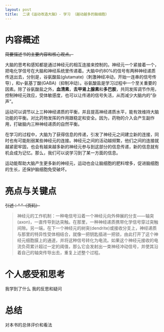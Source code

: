 ```yaml
---
layout: post
title:  二读《运动改造大脑》- 学习 （越动越多的脑细胞）
---
```


# 内容概述


~~简要描述书的主要内容和核心观点。~~


大脑的思考和感知都是通过神经元的相互连接来控制的。神经元一个紧接着一个，把电化学信号在大脑和神经系统里传递着。大脑中约80%的信号有两种神经递质传送出去，分别是，谷氨酸盐(glutamate)（刺激神经冲动，开始一连串的信号传导），和γ-氨基丁酸(GABA)（抑制冲动）。谷氨酸盐是学习过程中一个至关重要的因素。除了谷氨酸盐之外，**血清素**，**去甲肾上腺素**和**多巴胺**，共同发挥调节作用，控制神经元效应，受体敏感度，也可以让传递的信号失活，从而减少大脑内的“杂声”。

运动可以调节以上三种神经递质的平衡，并且提高神经递质水平，能有效维持大脑功能的平衡。对比药物发挥的作用跟稳定和安全。因为，药物的介入会产生副作用，打破脑内三种神经递质的自然平衡。




在学习的过程中，大脑为了获得信息的传递，引发了神经元之间建立新的连接，同时也有可能削弱某些神经元的连接。神经元之间的活动越频繁，他们之间的连接就越紧密牢固，也会有越来越多新的神经元参与到这部分的信息传递，新的信息就有机会成为记忆。那么，我们可以说学习到了某一方面的信息。

运动能帮助大脑产生更多新的神经元，运动也会让脑细胞的肥料增多，促进脑细胞的生长，还保护脑细胞免受破坏。

# 亮点与关键点

~~引述：“ ”（页码）~~
> 神经元的工作机制：一种电信号沿着一个神经元向外伸展的分支——轴突(axon)，一直传导到达突触。在那里，一种神经递质携带化学信号穿过突触间隙。另一端，在下一个神经元的树突(dendrite)或接收分支上，神经递质与那里的特异性受体相结合，就像一把钥匙插进一把锁，由此打开了这个神经元细胞膜上的通道，并将这种信号转化为电流。如果这个神经元接收的电流负荷累计超过一定的阈值，那么它会发射出一束神经冲动信号，并使其沿着自己的轴突传导出去，重复上述整个过程。



# 个人感受和思考
我学到了什么
我的反思和疑问

# 总结
对本书的总体评价和看法
<!--stackedit_data:
eyJoaXN0b3J5IjpbLTE5OTY1MzEwMCwxMTk1MDc1MzUwLC0xOD
g4NzI0OTkxXX0=
-->